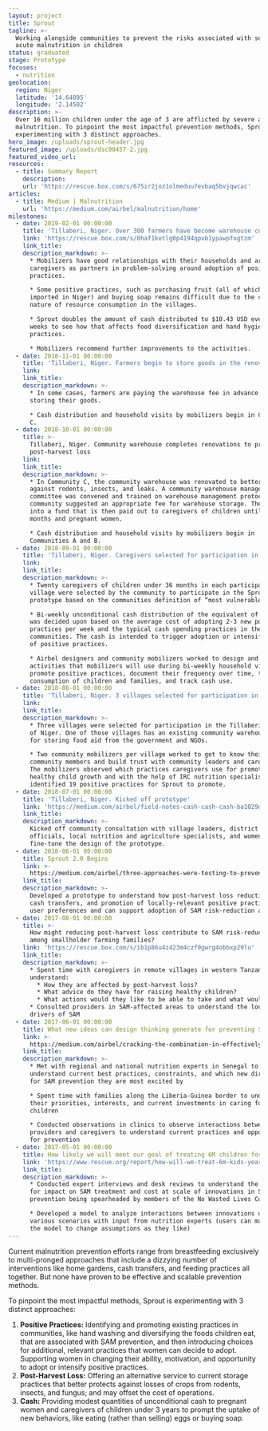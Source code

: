 ```yaml
---
layout: project
title: Sprout
tagline: >-
  Working alongside communities to prevent the risks associated with severe
  acute malnutrition in children
status: graduated
stage: Prototype
focuses:
  - nutrition
geolocation:
  region: Niger
  latitude: '14.64895'
  longitude: '2.14502'
description: >-
  Over 16 million children under the age of 3 are afflicted by severe acute
  malnutrition. To pinpoint the most impactful prevention methods, Sprout is
  experimenting with 3 distinct approaches.
hero_image: /uploads/sprout-header.jpg
featured_image: /uploads/dsc00457-2.jpg
featured_video_url:
resources:
  - title: Summary Report
    description:
    url: 'https://rescue.box.com/s/675ir2joz1olmeduu7evbaq5bvjqwcac'
articles:
  - title: Medium | Malnutrition
    url: 'https://medium.com/airbel/malnutrition/home'
milestones:
  - date: 2019-02-01 00:00:00
    title: 'Tillaberi, Niger. Over 300 farmers have become warehouse customers.'
    link: 'https://rescue.box.com/s/0haf1ketlg0p4194qpvb1ypawpfogtzm'
    link_title:
    description_markdown: >-
      * Mobilizers have good relationships with their households and are seen by
      caregivers as partners in problem-solving around adoption of positive
      practices.

      * Some positive practices, such as purchasing fruit (all of which is
      imported in Niger) and buying soap remains difficult due to the communal
      nature of resource consumption in the villages.

      * Sprout doubles the amount of cash distributed to $10.43 USD every 2
      weeks to see how that affects food diversification and hand hygiene
      practices.

      * Mobilizers recommend further improvements to the activities.
  - date: 2018-11-01 00:00:00
    title: 'Tillaberi, Niger. Farmers begin to store goods in the renovated warehouse.'
    link:
    link_title:
    description_markdown: >-
      * In some cases, farmers are paying the warehouse fee in advance of
      storing their goods.

      * Cash distribution and household visits by mobilizers begin in Community
      C.
  - date: 2018-10-01 00:00:00
    title: >-
      Tillaberi, Niger. Community warehouse completes renovations to prevent
      post-harvest loss
    link:
    link_title:
    description_markdown: >-
      * In Community C, the community warehouse was renovated to better protect
      against rodents, insects, and leaks. A community warehouse management
      committee was convened and trained on warehouse management protocols. The
      community suggested an appropriate fee for warehouse storage. The fee goes
      into a fund that is then paid out to caregivers of children until 36
      months and pregnant women.

      * Cash distribution and household visits by mobilizers begin in
      Communities A and B.
  - date: 2018-09-01 00:00:00
    title: 'Tillaberi, Niger. Caregivers selected for participation in prototype'
    link:
    link_title:
    description_markdown: >-
      * Twenty caregivers of children under 36 months in each participating
      village were selected by the community to participate in the Sprout
      prototype based on the communities definition of “most vulnerable.”

      * Bi-weekly unconditional cash distribution of the equivalent of $5.22 USD
      was decided upon based on the average cost of adopting 2-3 new positive
      practices per week and the typical cash spending practices in the
      communities. The cash is intended to trigger adoption or intensification
      of positive practices.

      * Airbel designers and community mobilizers worked to design and refine
      activities that mobilizers will use during bi-weekly household visits to
      promote positive practices, document their frequency over time, track food
      consumption of children and families, and track cash use.
  - date: 2018-08-01 00:00:00
    title: 'Tillaberi, Niger. 3 villages selected for participation in prototype'
    link:
    link_title:
    description_markdown: >-
      * Three villages were selected for participation in the Tillaberi region
      of Niger. One of those villages has an existing community warehouse used
      for storing food aid from the government and NGOs.

      * Two community mobilizers per village worked to get to know their
      community members and build trust with community leaders and caregivers.
      The mobilizers observed which practices caregivers use for promoting
      healthy child growth and with the help of IRC nutrition specialists,
      identified 19 positive practices for Sprout to promote.
  - date: 2018-07-01 00:00:00
    title: 'Tillaberi, Niger. Kicked off prototype'
    link: 'https://medium.com/airbel/field-notes-cash-cash-cash-ba1029d22b74'
    link_title:
    description_markdown: >-
      Kicked off community consultation with village leaders, district health
      officials, local nutrition and agriculture specialists, and women to
      fine-tune the design of the prototype.
  - date: 2018-06-01 00:00:00
    title: Sprout 2.0 Begins
    link: >-
      https://medium.com/airbel/three-approaches-were-testing-to-prevent-malnutrition-9f4c73c59b3f
    link_title:
    description_markdown: >-
      Developed a prototype to understand how post-harvest loss reduction, small
      cash transfers, and promotion of locally-relevant positive practices meets
      user preferences and can support adoption of SAM risk-reduction actions.
  - date: 2017-08-01 00:00:00
    title: >-
      How might reducing post-harvest loss contribute to SAM risk-reduction
      among smallholder farming families?
    link: 'https://rescue.box.com/s/ib1p86u4z423m4czf0gwrg4obbxp29lu'
    link_title:
    description_markdown: >-
      * Spent time with caregivers in remote villages in western Tanzania to
      understand:
        * How they are affected by post-harvest loss?
        * What advice do they have for raising healthy children?
        * What actions would they like to be able to take and what would they need to do it?
      * Consulted providers in SAM-affected areas to understand the local
      drivers of SAM
  - date: 2017-06-01 00:00:00
    title: What new ideas can design thinking generate for preventing SAM?
    link: >-
      https://medium.com/airbel/cracking-the-combination-in-effectively-preventing-malnutrition-f7f87dc4d145
    link_title:
    description_markdown: >-
      * Met with regional and national nutrition experts in Senegal to
      understand current best practices, constraints, and which new directions
      for SAM prevention they are most excited by

      * Spent time with families along the Liberia-Guinea border to understand
      their priorities, interests, and current investments in caring for their
      children

      * Conducted observations in clinics to observe interactions between
      providers and caregivers to understand current practices and opportunities
      for prevention
  - date: 2017-05-01 00:00:00
    title: How likely we will meet our goal of treating 6M children for SAM per year?
    link: 'https://www.rescue.org/report/how-will-we-treat-6m-kids-year-sam-2020'
    link_title:
    description_markdown: >-
      * Conducted expert interviews and desk reviews to understand the potential
      for impact on SAM treatment and cost at scale of innovations in SAM
      prevention being spearheaded by members of the No Wasted Lives Coalition

      * Developed a model to analyze interactions between innovations under
      various scenarios with input from nutrition experts (users can manipulate
      the model to change assumptions as they like)
---
```


Current malnutrition prevention efforts range from breastfeeding exclusively to multi-pronged approaches that include a dizzying number of interventions like home gardens, cash transfers, and feeding practices all together. But none have proven to be effective and scalable prevention methods.

To pinpoint the most impactful methods, Sprout is experimenting with 3 distinct approaches:

1. **Positive Practices:** Identifying and promoting existing practices in communities, like hand washing and diversifying the foods children eat, that are associated with SAM prevention, and then introducing choices for additional, relevant practices that women can decide to adopt. Supporting women in changing their ability, motivation, and opportunity to adopt or intensify positive practices.
2. **Post-Harvest Loss:** Offering an alternative service to current storage practices that better protects against losses of crops from rodents, insects, and fungus; and may offset the cost of operations.
3. **Cash:** Providing modest quantities of unconditional cash to pregnant women and caregivers of children under 3 years to prompt the uptake of new behaviors, like eating (rather than selling) eggs or buying soap.